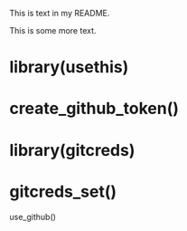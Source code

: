 This is text in my README. 

This is some more text. 


# library(usethis)
# create_github_token()

# library(gitcreds)
# gitcreds_set()


use_github()
